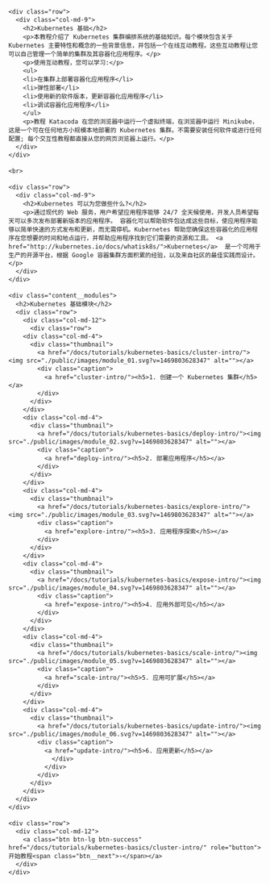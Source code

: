 <html>

<body>

<link href="./public/css/styles.css" rel="stylesheet">

<div class="layout" id="top">

  <main class="content">

    <div class="row">
      <div class="col-md-9">
        <h2>Kubernetes 基础</h2>
        <p>本教程介绍了 Kubernetes 集群编排系统的基础知识。每个模块包含关于 Kubernetes 主要特性和概念的一些背景信息，并包括一个在线互动教程。这些互动教程让您可以自己管理一个简单的集群及其容器化应用程序。</p>
        <p>使用互动教程，您可以学习:</p>
        <ul>
        <li>在集群上部署容器化应用程序</li>
        <li>弹性部署</li>
        <li>使用新的软件版本，更新容器化应用程序</li>
        <li>调试容器化应用程序</li>
        </ul>
        <p>教程 Katacoda 在您的浏览器中运行一个虚拟终端，在浏览器中运行 Minikube，这是一个可在任何地方小规模本地部署的 Kubernetes 集群。不需要安装任何软件或进行任何配置; 每个交互性教程都直接从您的网页浏览器上运行。</p>
      </div>
    </div>

    <br>

    <div class="row">
      <div class="col-md-9">
        <h2>Kubernetes 可以为您做些什么?</h2>
        <p>通过现代的 Web 服务，用户希望应用程序能够 24/7 全天候使用，开发人员希望每天可以多次发布部署新版本的应用程序。 容器化可以帮助软件包达成这些目标，使应用程序能够以简单快速的方式发布和更新，而无需停机。Kubernetes 帮助您确保这些容器化的应用程序在您想要的时间和地点运行，并帮助应用程序找到它们需要的资源和工具。 <a href="http://kubernetes.io/docs/whatisk8s/">Kubernetes</a>  是一个可用于生产的开源平台，根据 Google 容器集群方面积累的经验，以及来自社区的最佳实践而设计。</p>
      </div>
    </div>

    <div class="content__modules">
      <h2>Kubernetes 基础模块</h2>
      <div class="row">
        <div class="col-md-12">
          <div class="row">
        <div class="col-md-4">
          <div class="thumbnail">
            <a href="/docs/tutorials/kubernetes-basics/cluster-intro/"><img src="./public/images/module_01.svg?v=1469803628347" alt=""></a>
            <div class="caption">
              <a href="cluster-intro/"><h5>1. 创建一个 Kubernetes 集群</h5></a>
            </div>
          </div>
        </div>
        <div class="col-md-4">
          <div class="thumbnail">
            <a href="/docs/tutorials/kubernetes-basics/deploy-intro/"><img src="./public/images/module_02.svg?v=1469803628347" alt=""></a>
            <div class="caption">
              <a href="deploy-intro/"><h5>2. 部署应用程序</h5></a>
            </div>
          </div>
        </div>
        <div class="col-md-4">
          <div class="thumbnail">
            <a href="/docs/tutorials/kubernetes-basics/explore-intro/"><img src="./public/images/module_03.svg?v=1469803628347" alt=""></a>
            <div class="caption">
              <a href="explore-intro/"><h5>3. 应用程序探索</h5></a>
            </div>
          </div>
        </div>
        <div class="col-md-4">
          <div class="thumbnail">
            <a href="/docs/tutorials/kubernetes-basics/expose-intro/"><img src="./public/images/module_04.svg?v=1469803628347" alt=""></a>
            <div class="caption">
              <a href="expose-intro/"><h5>4. 应用外部可见</h5></a>
            </div>
          </div>
        </div>
        <div class="col-md-4">
          <div class="thumbnail">
            <a href="/docs/tutorials/kubernetes-basics/scale-intro/"><img src="./public/images/module_05.svg?v=1469803628347" alt=""></a>
            <div class="caption">
              <a href="scale-intro/"><h5>5. 应用可扩展</h5></a>
            </div>
          </div>
        </div>
        <div class="col-md-4">
          <div class="thumbnail">
            <a href="/docs/tutorials/kubernetes-basics/update-intro/"><img src="./public/images/module_06.svg?v=1469803628347" alt=""></a>
            <div class="caption">
              <a href="update-intro/"><h5>6. 应用更新</h5></a>
                </div>
              </div>
            </div>
          </div>
        </div>
      </div>
    </div>

    <div class="row">
      <div class="col-md-12">
        <a class="btn btn-lg btn-success" href="/docs/tutorials/kubernetes-basics/cluster-intro/" role="button">开始教程<span class="btn__next">›</span></a>
      </div>
    </div>

  </main>

</div>

</body>
</html>
